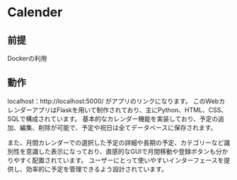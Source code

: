 # Calender
## 前提  
Dockerの利用  
## 動作  
localhost：http://localhost:5000/  がアプリのリンクになります。
このWebカレンダーアプリはFlaskを用いて制作されており、主にPython、HTML、CSS、SQLで構成されています。
基本的なカレンダー機能を実装しており、予定の追加、編集、削除が可能で、予定や祝日は全てデータベースに保存されます。

また、月間カレンダーでの選択した予定の詳細や長期の予定、カテゴリーなど識別性を意識した表示になっており、直感的なGUIで月間移動や登録ボタンも分かりやすく配置されています。
ユーザーにとって使いやすいインターフェースを提供し、効率的に予定を管理できるよう設計されています。
